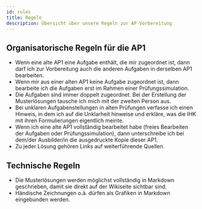 ```yaml
---
id: rules
title: Regeln
description: Übersicht über unsere Regeln zur AP-Vorbereitung
---
```


## Organisatorische Regeln für die AP1

- Wenn eine alte AP1 eine Aufgabe enthält, die mir zugeordnet ist, dann darf ich zur Vorbereitung auch die anderen Aufgaben in derselben AP1 bearbeiten.
- Wenn mir aus einer alten AP1 keine Aufgabe zugeordnet ist, dann bearbeite ich die Aufgaben erst im Rahmen einer Prüfungssimulation.
- Die Aufgaben sind immer doppelt zugeordnet. Bei der Erstellung der Musterlösungen tausche ich mich mit der zweiten Person aus.
- Bei unklaren Aufgabenstellungen in alten Prüfungen verfasse ich einen Hinweis, in dem ich auf die Unklarheit hinweise und erkläre, was die IHK mit ihren Formulierungen eigentlich meinte.
- Wenn ich eine alte AP1 vollständig bearbeitet habe (freies Bearbeiten der Aufgaben oder Prüfungssimulation), dann unterschreibe ich bei dem/der Ausbilder/in die ausgedruckte Kopie dieser AP1.
- Zu jeder Lösung gehören Links auf weiterführende Quellen.

## Technische Regeln

- Die Musterlösungen werden möglichst vollständig in Markdown geschrieben, damit sie direkt auf der Wikiseite sichtbar sind.
- Händische Zeichnungen o.ä. dürfen als Grafiken in Markdown eingebunden werden.
